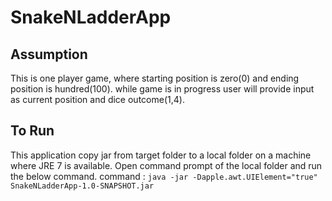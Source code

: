 # SnakeNLadderApp
Assumption
--------------
This is one player game, where starting position is zero(0) and ending position is hundred(100). while game is in progress user will provide input as current position and dice outcome(1,4).

To Run
--------------
This application copy jar from target folder to a local folder on a machine where JRE 7 is available.
Open command prompt of the local folder and run the below command.
command : 
`java -jar -Dapple.awt.UIElement="true" SnakeNLadderApp-1.0-SNAPSHOT.jar`

